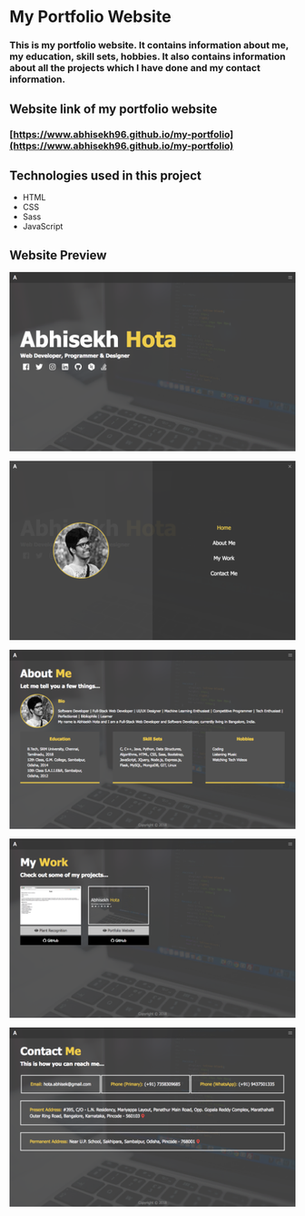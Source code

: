 # My Portfolio Website

### This is my portfolio website. It contains information **about me**, my **education**, **skill sets**, **hobbies**. It also contains information about all the **projects** which I have done and my **contact information**.

## Website link of my portfolio website

### [https://www.abhisekh96.github.io/my-portfolio](https://www.abhisekh96.github.io/my-portfolio)

## Technologies used in this project

- HTML
- CSS
- Sass
- JavaScript

## Website Preview

![Home Page](dist/img/readme/home.png)

![Menu Page](dist/img/readme/menu.png)

![About Page](dist/img/readme/about.png)

![Work Page](dist/img/readme/work.png)

![Contact Page](dist/img/readme/contact.png)
